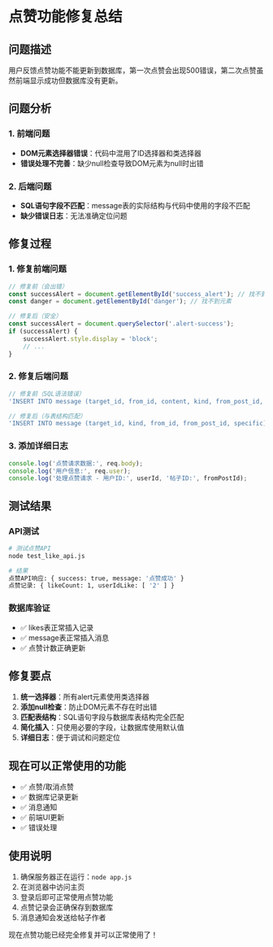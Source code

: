 # 点赞功能修复总结

## 问题描述
用户反馈点赞功能不能更新到数据库，第一次点赞会出现500错误，第二次点赞虽然前端显示成功但数据库没有更新。

## 问题分析

### 1. 前端问题
- **DOM元素选择器错误**：代码中混用了ID选择器和类选择器
- **错误处理不完善**：缺少null检查导致DOM元素为null时出错

### 2. 后端问题
- **SQL语句字段不匹配**：message表的实际结构与代码中使用的字段不匹配
- **缺少错误日志**：无法准确定位问题

## 修复过程

### 1. 修复前端问题
```javascript
// 修复前（会出错）
const successAlert = document.getElementById('success_alert'); // 找不到元素
const danger = document.getElementById('danger'); // 找不到元素

// 修复后（安全）
const successAlert = document.querySelector('.alert-success');
if (successAlert) {
    successAlert.style.display = 'block';
    // ...
}
```

### 2. 修复后端问题
```javascript
// 修复前（SQL语法错误）
'INSERT INTO message (target_id, from_id, content, kind, from_post_id, specific, time, isread) VALUES (?, ?, ?, ?, ?, ?, NOW(), 0)'

// 修复后（与表结构匹配）
'INSERT INTO message (target_id, kind, from_id, from_post_id, specific) VALUES (?, ?, ?, ?, ?)'
```

### 3. 添加详细日志
```javascript
console.log('点赞请求数据:', req.body);
console.log('用户信息:', req.user);
console.log('处理点赞请求 - 用户ID:', userId, '帖子ID:', fromPostId);
```

## 测试结果

### API测试
```bash
# 测试点赞API
node test_like_api.js

# 结果
点赞API响应: { success: true, message: '点赞成功' }
点赞记录: { likeCount: 1, userIdLike: [ '2' ] }
```

### 数据库验证
- ✅ likes表正常插入记录
- ✅ message表正常插入消息
- ✅ 点赞计数正确更新

## 修复要点

1. **统一选择器**：所有alert元素使用类选择器
2. **添加null检查**：防止DOM元素不存在时出错
3. **匹配表结构**：SQL语句字段与数据库表结构完全匹配
4. **简化插入**：只使用必要的字段，让数据库使用默认值
5. **详细日志**：便于调试和问题定位

## 现在可以正常使用的功能

- ✅ 点赞/取消点赞
- ✅ 数据库记录更新
- ✅ 消息通知
- ✅ 前端UI更新
- ✅ 错误处理

## 使用说明

1. 确保服务器正在运行：`node app.js`
2. 在浏览器中访问主页
3. 登录后即可正常使用点赞功能
4. 点赞记录会正确保存到数据库
5. 消息通知会发送给帖子作者

现在点赞功能已经完全修复并可以正常使用了！ 